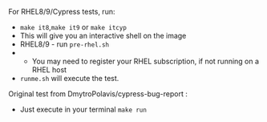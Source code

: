 For RHEL8/9/Cypress tests, run:
* `make it8`,`make it9` or `make itcyp`
* This will give you an interactive shell on the image
* RHEL8/9 - run `pre-rhel.sh`
* * You may need to register your RHEL subscription, if not running on a RHEL host
* `runme.sh` will execute the test.

Original test from DmytroPolavis/cypress-bug-report :
* Just execute in your terminal `make run`
